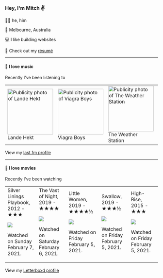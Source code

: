 <article><h3>Hey, I&#x27;m Mitch ✌️</h3><section><p>🙆‍♂️ he, him</p><p>📍 Melbourne, Australia</p><p>💻 I like building websites</p><p>📝 Check out my <a href="https://github.com/my-slab/resume">résumé</a></p></section><hr/><section><h4>💽 I love music</h4><p>Recently I&#x27;ve been listening to</p><table><tbody><td><img src="https://lastfm.freetls.fastly.net/i/u/174s/74f35cf6b1ab748f5e0c9933aeaf2343.png" height="150px" alt="Publicity photo of Lande Hekt"/><br/>Lande Hekt</td><td><img src="https://lastfm.freetls.fastly.net/i/u/174s/d33b34877998da3ef033b5cb335a634d.png" height="150px" alt="Publicity photo of Viagra Boys"/><br/>Viagra Boys</td><td><img src="https://lastfm.freetls.fastly.net/i/u/174s/9b67b49e19a4a43d7a0d3eabfa0cc614.png" height="150px" alt="Publicity photo of The Weather Station"/><br/>The Weather Station</td><td><img src="https://lastfm.freetls.fastly.net/i/u/174s/5a6451d23bf95957eaf85f0ee3a4d0c0.png" height="150px" alt="Publicity photo of Purple Mountains"/><br/>Purple Mountains</td><td><img src="https://lastfm.freetls.fastly.net/i/u/174s/254b715c587f42dbc25cbed0e3cda61e.png" height="150px" alt="Publicity photo of Roxy Music"/><br/>Roxy Music</td></tbody></table><span>View my <a href="https://www.last.fm/user/mylsb">last.fm profile</a></span></section><hr/><section><h4>📼 I love movies</h4><p>Recently I&#x27;ve been watching</p><table><tbody><td>Silver Linings Playbook, 2012 - ★★★<br/><span> <p><img src="https://a.ltrbxd.com/resized/film-poster/6/9/1/5/1/69151-silver-linings-playbook-0-500-0-750-crop.jpg?k=cc4da1a347"/></p> <p>Watched on Sunday February 7, 2021.</p> </span></td><td>The Vast of Night, 2019 - ★★★★<br/><span> <p><img src="https://a.ltrbxd.com/resized/film-poster/4/9/4/1/6/6/494166-the-vast-of-night-0-500-0-750-crop.jpg?k=67d84fce2e"/></p> <p>Watched on Saturday February 6, 2021.</p> </span></td><td>Little Women, 2019 - ★★★★½<br/><span> <p><img src="https://a.ltrbxd.com/resized/sm/upload/r4/np/q5/te/mSmiB8XjUnR1GSIljuCPGsk0cwX-0-500-0-750-crop.jpg?k=3fb94bb8cc"/></p> <p>Watched on Friday February 5, 2021.</p> </span></td><td>Swallow, 2019 - ★★★½<br/><span> <p><img src="https://a.ltrbxd.com/resized/film-poster/5/1/4/3/2/9/514329-swallow-0-500-0-750-crop.jpg?k=d161448041"/></p> <p>Watched on Friday February 5, 2021.</p> </span></td><td>High-Rise, 2015 - ★★★<br/><span> <p><img src="https://a.ltrbxd.com/resized/sm/upload/ao/dm/ne/5x/oc00vvVYatTUvvcNC7ZyPlMmNCe-0-500-0-750-crop.jpg?k=219cf61ede"/></p> <p>Watched on Friday February 5, 2021.</p> </span></td></tbody></table><span>View my <a href="https://letterboxd.com/myslab/">Letterboxd profile</a></span></section></article>